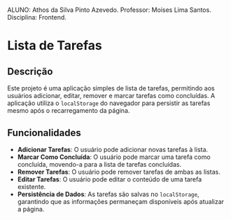 #
ALUNO: Athos da Silva Pinto Azevedo.
Professor: Moises Lima Santos.
Disciplina: Frontend.

# Lista de Tarefas

## Descrição

Este projeto é uma aplicação simples de lista de tarefas, permitindo aos usuários adicionar, editar, remover e marcar tarefas como concluídas. A aplicação utiliza o `localStorage` do navegador para persistir as tarefas mesmo após o recarregamento da página.

## Funcionalidades

- **Adicionar Tarefas**: O usuário pode adicionar novas tarefas à lista.
- **Marcar Como Concluída**: O usuário pode marcar uma tarefa como concluída, movendo-a para a lista de tarefas concluídas.
- **Remover Tarefas**: O usuário pode remover tarefas de ambas as listas.
- **Editar Tarefas**: O usuário pode editar o conteúdo de uma tarefa existente.
- **Persistência de Dados**: As tarefas são salvas no `localStorage`, garantindo que as informações permaneçam disponíveis após atualizar a página.

